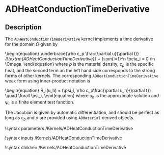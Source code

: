 # ADHeatConductionTimeDerivative

## Description

The `ADHeatConductionTimeDerivative` kernel implements a time derivative for the domain $\Omega$ given by

\begin{equation}
\underbrace{\rho c_p \frac{\partial u}{\partial t}}_{\textrm{ADHeatConductionTimeDerivative}} +
\sum_{i=1}^n \beta_i = 0 \in \Omega.
\end{equation}
where $\rho$ is the material density, $c_p$ is the specific heat, and the second term on the left hand side corresponds to the strong forms of
other kernels. The corresponding `ADHeatConductionTimeDerivative` weak form using inner-product notation is

\begin{equation}
R_i(u_h) = (\psi_i, \rho c_p\frac{\partial u_h}{\partial t}) \quad \forall \psi_i,
\end{equation}
where $u_h$ is the approximate solution and $\psi_i$ is a finite element test function.

The Jacobian is given by automatic differentiation, and should be perfect as long as $c_p$ and $\rho$
are provided using `ADMaterial` derived objects.

!syntax parameters /Kernels/ADHeatConductionTimeDerivative<RESIDUAL>

!syntax inputs /Kernels/ADHeatConductionTimeDerivative<RESIDUAL>

!syntax children /Kernels/ADHeatConductionTimeDerivative<RESIDUAL>
